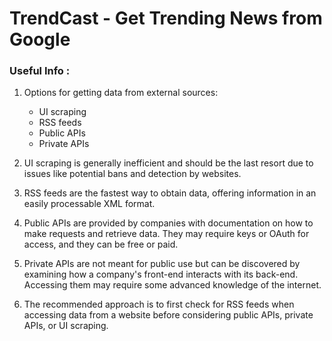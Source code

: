 # TrendCast - Get Trending News from Google

### Useful Info :

1. Options for getting data from external sources:

   - UI scraping
   - RSS feeds
   - Public APIs
   - Private APIs

2. UI scraping is generally inefficient and should be the last resort due to issues like potential bans and detection by websites.

3. RSS feeds are the fastest way to obtain data, offering information in an easily processable XML format.

4. Public APIs are provided by companies with documentation on how to make requests and retrieve data. They may require keys or OAuth for access, and they can be free or paid.

5. Private APIs are not meant for public use but can be discovered by examining how a company's front-end interacts with its back-end. Accessing them may require some advanced knowledge of the internet.

6. The recommended approach is to first check for RSS feeds when accessing data from a website before considering public APIs, private APIs, or UI scraping.
